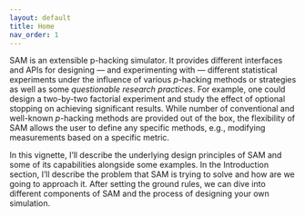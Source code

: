 ```yaml
---
layout: default
title: Home
nav_order: 1
---
```


SAM is an extensible p-hacking simulator. It provides different interfaces and APIs for designing — and experimenting with — different statistical experiments under the influence of various *p*-hacking methods or strategies as well as some *questionable research practices*. For example, one could design a two-by-two factorial experiment and study the effect of optional stopping on achieving significant results. While number of conventional and well-known *p*-hacking methods are provided out of the box, the flexibility of SAM allows the user to define any specific methods, e.g., modifying measurements based on a specific metric. 

In this vignette, I’ll describe the underlying design principles of SAM and some of its capabilities alongside some examples. In the Introduction section, I’ll describe the problem that SAM is trying to solve and how are we going to approach it. After setting the ground rules, we can dive into different components of SAM and the process of designing your own simulation.